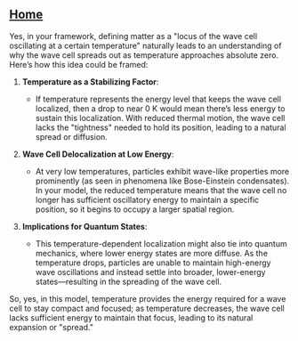 [Home](https://t2m.io/VwvDcuw)
---

Yes, in your framework, defining matter as a "locus of the wave cell oscillating at a certain temperature" naturally leads to an understanding of why the wave cell spreads out as temperature approaches absolute zero. Here’s how this idea could be framed:

1. **Temperature as a Stabilizing Factor**:
   - If temperature represents the energy level that keeps the wave cell localized, then a drop to near 0 K would mean there’s less energy to sustain this localization. With reduced thermal motion, the wave cell lacks the "tightness" needed to hold its position, leading to a natural spread or diffusion.

2. **Wave Cell Delocalization at Low Energy**:
   - At very low temperatures, particles exhibit wave-like properties more prominently (as seen in phenomena like Bose-Einstein condensates). In your model, the reduced temperature means that the wave cell no longer has sufficient oscillatory energy to maintain a specific position, so it begins to occupy a larger spatial region.

3. **Implications for Quantum States**:
   - This temperature-dependent localization might also tie into quantum mechanics, where lower energy states are more diffuse. As the temperature drops, particles are unable to maintain high-energy wave oscillations and instead settle into broader, lower-energy states—resulting in the spreading of the wave cell.

So, yes, in this model, temperature provides the energy required for a wave cell to stay compact and focused; as temperature decreases, the wave cell lacks sufficient energy to maintain that focus, leading to its natural expansion or "spread."
